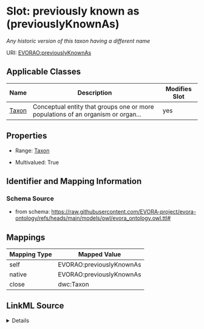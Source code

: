 

# Slot: previously known as (previouslyKnownAs)


_Any historic version of this taxon having a different name_





URI: [EVORAO:previouslyKnownAs](https://raw.githubusercontent.com/EVORA-project/evora-ontology/refs/heads/main/models/owl/evora_ontology.owl.ttl#previouslyKnownAs)



<!-- no inheritance hierarchy -->





## Applicable Classes

| Name | Description | Modifies Slot |
| --- | --- | --- |
| [Taxon](Taxon.md) | Conceptual entity that groups one or more populations of an organism or organ... |  yes  |







## Properties

* Range: [Taxon](Taxon.md)

* Multivalued: True





## Identifier and Mapping Information







### Schema Source


* from schema: https://raw.githubusercontent.com/EVORA-project/evora-ontology/refs/heads/main/models/owl/evora_ontology.owl.ttl#




## Mappings

| Mapping Type | Mapped Value |
| ---  | ---  |
| self | EVORAO:previouslyKnownAs |
| native | EVORAO:previouslyKnownAs |
| close | dwc:Taxon |




## LinkML Source

<details>
```yaml
name: previouslyKnownAs
description: Any historic version of this taxon having a different name
title: previously known as
from_schema: https://raw.githubusercontent.com/EVORA-project/evora-ontology/refs/heads/main/models/owl/evora_ontology.owl.ttl#
close_mappings:
- dwc:Taxon
rank: 1000
alias: previouslyKnownAs
domain_of:
- Taxon
range: Taxon
required: false
multivalued: true

```
</details>